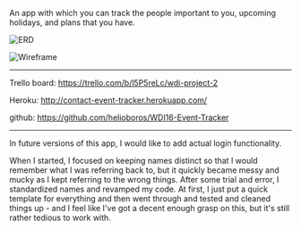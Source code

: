 An app with which you can track the people important to you, upcoming holidays, and plans that you have.

![ERD](https://78.media.tumblr.com/a3e21466e74fd9612072be2728e84152/tumblr_p9wprzgSZf1vzne5to1_640.png)

![Wireframe](https://cdn.discordapp.com/attachments/415313926176243714/455127255044194325/Screen_Shot_2018-06-09_at_5.53.01_PM.png)

***

Trello board: https://trello.com/b/l5P5reLc/wdi-project-2

Heroku: http://contact-event-tracker.herokuapp.com/

github: https://github.com/helioboros/WDI16-Event-Tracker

***

In future versions of this app, I would like to add actual login functionality.

When I started, I focused on keeping names distinct so that I would remember what I was referring back to, but it quickly became messy and mucky as I kept referring to the wrong things. After some trial and error, I standardized names and revamped my code. At first, I just put a quick template for everything and then went through and tested and cleaned things up - and I feel like I've got a decent enough grasp on this, but it's still rather tedious to work with.